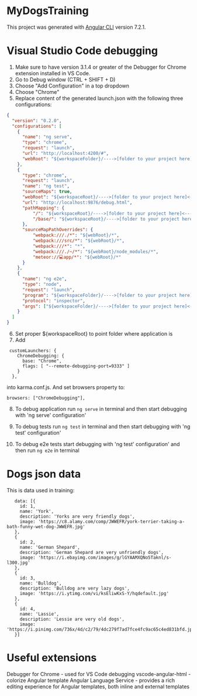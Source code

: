 # MyDogsTraining

This project was generated with [Angular CLI](https://github.com/angular/angular-cli) version 7.2.1.



# Visual Studio Code debugging

1. Make sure to have version 3.1.4 or greater of the Debugger for Chrome extension installed in VS Code.
2. Go to Debug window (CTRL + SHIFT + D)
3. Choose "Add Configuration" in a top dropdown
4. Choose "Chrome"
5. Replace content of the generated launch.json with the following three configurations:

  ```json
 {
    "version": "0.2.0",
    "configurations": [
      {
        "name": "ng serve",
        "type": "chrome",
        "request": "launch",
        "url": "http://localhost:4200/#",
        "webRoot": "${workspaceFolder}/---->[folder to your project here]<----"
      },
      {
        "type": "chrome",
        "request": "launch",
        "name": "ng test",
        "sourceMaps": true,
        "webRoot": "${workspaceRoot}/---->[folder to your project here]<----",
        "url": "http://localhost:9876/debug.html",
        "pathMapping": {
            "/": "${workspaceRoot}/---->[folder to your project here]<----",
            "/base/": "${workspaceRoot}/---->[folder to your project here]<----"
        },
        "sourceMapPathOverrides": {
            "webpack:///./*": "${webRoot}/*",
            "webpack:///src/*": "${webRoot}/*",
            "webpack:///*": "*",
            "webpack:///./~/*": "${webRoot}/node_modules/*",
            "meteor://💻app/*": "${webRoot}/*"
        }
      },
      {
        "name": "ng e2e",
        "type": "node",
        "request": "launch",
        "program": "${workspaceFolder}/---->[folder to your project here]<----/node_modules/protractor/bin/protractor",
        "protocol": "inspector",
        "args": ["${workspaceFolder}/---->[folder to your project here]<----/e2e/protractor.conf.js"]
      }
    ]
  }
  ```
6. Set proper ${workspaceRoot} to point folder where application is
7. Add 

  ```
   customLaunchers: {
      ChromeDebugging: {
        base: "Chrome",
        flags: [ "--remote-debugging-port=9333" ]
      }
    },
 ```

 into karma.conf.js. And set browsers property to:

  ```
 browsers: ["ChromeDebugging"],
 ```


 8. To debug application run 
 ```ng serve``` 
 in terminal and then start debugging with 'ng serve' configuration'

 9. To debug tests run
 ```ng test```
 in terminal and then start debugging with 'ng test' configuration'

10. To debug e2e tests start debugging with 'ng test' configuration' and then run 
 ```ng e2e```
 in terminal 



 # Dogs json data

This is data used in training:

 ```
    data: [{
      id: 1,
      name: 'York',
      description: 'Yorks are very friendly dogs',
      image: 'https://c8.alamy.com/comp/JWWEFR/york-terrier-taking-a-bath-funny-wet-dog-JWWEFR.jpg'
    },
    {
      id: 2,
      name: 'German Shepard',
      description: 'German Shepard are very unfriendly dogs',
      image: 'https://i.ebayimg.com/images/g/lGYAAMXQNo5Taknl/s-l300.jpg'
    }, 
    {
      id: 3,
      name: 'Bulldog',
      description: 'Bulldog are very lazy dogs',
      image: 'https://i.ytimg.com/vi/ksEliwKxS-Y/hqdefault.jpg'
    },
    {
      id: 4,
      name: 'Lassie',
      description: 'Lessie are very old dogs',
      image: 'https://i.pinimg.com/736x/4d/c2/79/4dc279f7ad7fce4fc9ac65c4ed831bfd.jpg'
    }]
```


 # Useful extensions
 Debugger for Chrome - used for VS Code debugging
 vscode-angular-html - colorize Angular template
 Angular Language Service - provides a rich editing experience for Angular templates, both inline and external templates

